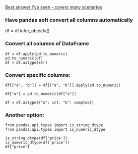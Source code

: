 [Best answer I've seen - covers many scenarios](https://stackoverflow.com/questions/15891038/change-data-type-of-columns-in-pandas)

### Have pandas soft convert all columns automatically
df = df.infer_objects()

### Convert all columns of DataFrame

~~~
df = df.apply(pd.to_numeric) 
pd.to_numeric(df)
df = df.astype(str)

~~~

### Convert specific columns:
~~~
df[["a", "b"]] = df[["a", "b"]].apply(pd.to_numeric)

df["a"] = pd.to_numeric(df["a"])

df = df.astype({"a": int, "b": complex})
~~~

### Another option:
~~~
from pandas.api.types import is_string_dtype
from pandas.api.types import is_numeric_dtype

is_string_dtype(df['price'])
is_numeric_dtype(df['price'])
df["price"]
~~~
